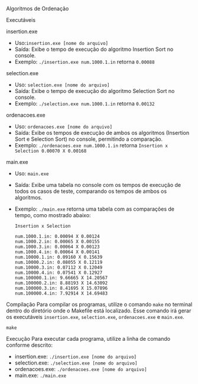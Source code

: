  Algoritmos de Ordenação

 Executáveis

 insertion.exe
- Uso:`insertion.exe [nome do arquivo]`
- Saída: Exibe o tempo de execução do algoritmo Insertion Sort no console.
- Exemplo: `./insertion.exe num.1000.1.in` retorna `0.00088`

 selection.exe
- Uso: `selection.exe [nome do arquivo]`
- Saída: Exibe o tempo de execução do algoritmo Selection Sort no console.
- Exemplo: `./selection.exe num.1000.1.in` retorna `0.00132`

 ordenacoes.exe
- Uso: `ordenacoes.exe [nome do arquivo]`
- Saída: Exibe os tempos de execução de ambos os algoritmos (Insertion Sort e Selection Sort) no console, permitindo a comparação.
- Exemplo: `./ordenacoes.exe num.1000.1.in` retorna `Insertion x Selection 0.00070 X 0.00168`

 main.exe
- Uso: `main.exe`
- Saída: Exibe uma tabela no console com os tempos de execução de todos os casos de teste, comparando os tempos de ambos os algoritmos.
- Exemplo: `./main.exe` retorna uma tabela com as comparações de tempo, como mostrado abaixo:

  ```
  Insertion x Selection
  
  num.1000.1.in: 0.00094 X 0.00124
  num.1000.2.in: 0.00065 X 0.00155
  num.1000.3.in: 0.00064 X 0.00123
  num.1000.4.in: 0.00064 X 0.00141
  num.10000.1.in: 0.09160 X 0.15639
  num.10000.2.in: 0.08055 X 0.12119
  num.10000.3.in: 0.07112 X 0.12049
  num.10000.4.in: 0.07541 X 0.12927
  num.100000.1.in: 9.66665 X 14.20567
  num.100000.2.in: 8.88193 X 14.63092
  num.100000.3.in: 8.41695 X 15.07896
  num.100000.4.in: 7.92914 X 14.69483
  ```

 Compilação
Para compilar os programas, utilize o comando `make` no terminal dentro do diretório onde o Makefile está localizado. Esse comando irá gerar os executáveis `insertion.exe`, `selection.exe`, `ordenacoes.exe` e `main.exe`.

```
make
```

 Execução
Para executar cada programa, utilize a linha de comando conforme descrito:

- insertion.exe: `./insertion.exe [nome do arquivo]`
- selection.exe: `./selection.exe [nome do arquivo]`
- ordenacoes.exe: `./ordenacoes.exe [nome do arquivo]`
- main.exe: `./main.exe`
